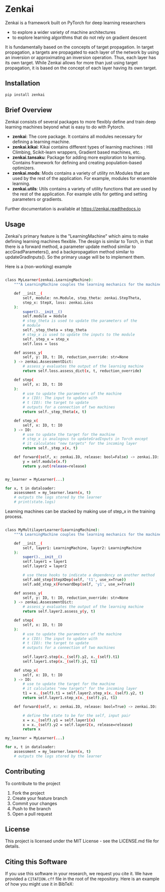 # Zenkai

Zenkai is a framework built on PyTorch for deep learning researchers 
- to explore a wider variety of machine architectures
- to explore learning algorithms that do not rely on gradient descent

It is fundamentally based on the concepts of target propagation. In target propagation, a targets are propagated to each layer of the network by using an inversion or approximating an inversion operation. Thus, each layer has its own target. While Zenkai allows for more than just using target propagation, it is based on the concept of each layer having its own target.

## Installation

```bash
pip install zenkai
```

## Brief Overview

Zenkai consists of several packages to more flexibly define and train deep learning machines beyond what is easy to do with Pytorch.

- **zenkai**: The core package. It contains all modules necessary for defining a learning machine.
- **zenkai.kikai**: Kikai contains different types of learning machines : Hill Climbing, Scikit-learn wrappers, Gradient based machines, etc.
- **zenkai.tansaku**: Package for adding more exploration to learning. Contains framework for defining and creating population-based optimizers.
- **zenkai.mods**: Mods contains a variety of utility nn.Modules that are used by the rest of the application. For example, modules for ensemble learning.
- **zenkai.utils**: Utils contains a variety of utility functions that are used by the rest of the application. For example utils for getting and setting parameters or gradients.

Further documentation is available at https://zenkai.readthedocs.io

## Usage

Zenkai's primary feature is the "LearningMachine" which aims to make defining learning machines flexible. The design is similar to Torch, in that there is a forward method, a parameter update method similar to accGradParameters(), and a backpropagation method similar to updateGradInputs(). So the primary usage will be to implement them.

Here is a (non-working) example
```bash

class MyLearner(zenkai.LearningMachine):
    """A LearningMachine couples the learning mechanics for the machine with its internal mechanics."""

    def __init__(
        self, module: nn.Module, step_theta: zenkai.StepTheta, 
        step_x: StepX, loss: zenkai.Loss
    ):
        super().__init__()
        self.module = module
        # step_theta is used to update the parameters of the
        # module
        self._step_theta = step_theta
        # step_x is used to update the inputs to the module
        self._step_x = step_x
        self.loss = loss

    def assess_y(
        self, y: IO, t: IO, reduction_override: str=None
    ) -> zenkai.AssessmentDict:
        # assess_y evaluates the output of the learning machine
        return self.loss.assess_dict(x, t, reduction_override)

    def step(
        self, x: IO, t: IO
    ):
        # use to update the parameters of the machine
        # x (IO): The input to update with
        # t (IO): the target to update
        # outputs for a connection of two machines
        return self._step_theta(x, t)

    def step_x(
        self, x: IO, t: IO
    ) -> IO:
        # use to update the target for the machine
        # step_x is analogous to updateGradInputs in Torch except
        # it calculates "new targets" for the incoming layer
        return self._step_x(x, t)

    def forward(self, x: zenkai.IO, release: bool=False) -> zenkai.IO:
        y = self.module(x.f)
        return y.out(release=release)


my_learner = MyLearner(...)

for x, t in dataloader:
    assessment = my_learner.learn(x, t)
    # outputs the logs stored by the learner
    # print(state.logs)

```

Learning machines can be stacked by making use of step_x in the training process.

```bash

class MyMultilayerLearner(LearningMachine):
    """A LearningMachine couples the learning mechanics for the machine with its internal mechanics."""

    def __init__(
        self, layer1: LearningMachine, layer2: LearningMachine
    ):
        super().__init__()
        self.layer1 = layer1
        self.layer2 = layer2

        # use these hooks to indicate a dependency on another method
        self.add_step(StepXDep(self, 't1', use_x=True))
        self.add_step_x(ForwardDep(self, 'y1', use_x=True))

    def assess_y(
        self, y: IO, t: IO, reduction_override: str=None
    ) -> zenkai.AssessmentDict:
        # assess_y evaluates the output of the learning machine
        return self.layer2.assess_y(y, t)

    def step(
        self, x: IO, t: IO
    ):
        # use to update the parameters of the machine
        # x (IO): The input to update with
        # t (IO): the target to update
        # outputs for a connection of two machines
        
        self.layer2.step(x._(self).y2, x._(self).t1)
        self.layer1.step(x._(self).y1, t1)

    def step_x(
        self, x: IO, t: IO
    ) -> IO:
        # use to update the target for the machine
        # it calculates "new targets" for the incoming layer
        t1 = x._(self).t1 = self.layer2.step_x(x._(self).y2, t)
        return self.layer1.step_x(x._(self).y1, t1)

    def forward(self, x: zenkai.IO, release: bool=True) -> zenkai.IO:

        # define the state to be for the self, input pair
        x = x._(self).y1 = self.layer1(x)
        x = x._(self).y2 = self.layer2(x, release=release)
        return x

my_learner = MyLearner(...)

for x, t in dataloader:
    assessment = my_learner.learn(x, t)
    # outputs the logs stored by the learner

```


## Contributing

To contribute to the project

1. Fork the project
2. Create your feature branch
3. Commit your changes
4. Push to the branch
5. Open a pull request

## License

This project is licensed under the MIT License - see the LICENSE.md file for details.

## Citing this Software

If you use this software in your research, we request you cite it. We have provided a `CITATION.cff` file in the root of the repository. Here is an example of how you might use it in BibTeX:
